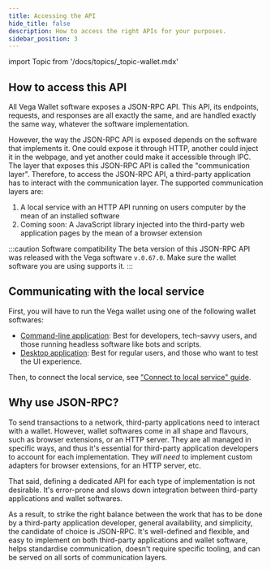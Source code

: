 ```yaml
---
title: Accessing the API
hide_title: false
description: How to access the right APIs for your purposes.
sidebar_position: 3
---
```


import Topic from '/docs/topics/_topic-wallet.mdx'

<Topic />

## How to access this API

All Vega Wallet software exposes a JSON-RPC API. This API, its endpoints, requests, and responses are all exactly the same, and are handled exactly the same way, whatever the software implementation.

However, the way the JSON-RPC API is exposed depends on the software that implements it. One could expose it through HTTP, another could inject it in the webpage, and yet another could make it accessible through IPC. The layer that exposes this JSON-RPC API is called the "communication layer". Therefore, to access the JSON-RPC API, a third-party application has to interact with the communication layer. The supported communication layers are:

1. A local service with an HTTP API running on users computer by the mean of an installed software
2. Coming soon: A JavaScript library injected into the third-party web application pages by the mean of a browser extension

:::caution Software compatibility
The beta version of this JSON-RPC API was released with the Vega software `v.0.67.0`. Make sure the wallet software you are using supports it.
:::

## Communicating with the local service

First, you will have to run the Vega wallet using one of the following wallet softwares:

- [Command-line application](../../tools/vega-wallet/cli-wallet/create-wallet.md): Best for developers, tech-savvy users, and those running headless software like bots and scripts.
- [Desktop application](../../tools/vega-wallet/desktop-app/index.md): Best for regular users, and those who want to test the UI experience.

Then, to connect the local service, see ["Connect to local service" guide](./how-to/connect-to-local-service.md).

## Why use JSON-RPC?

To send transactions to a network, third-party applications need to interact with a wallet. However, wallet softwares come in all shape and flavours, such as browser extensions, or an HTTP server. They are all managed in specific ways, and thus it's essential for third-party application developers to account for each implementation. They _will need_ to implement custom adapters for browser extensions, for an HTTP server, etc.

That said, defining a dedicated API for each type of implementation is not desirable. It's error-prone and slows down integration between third-party applications and wallet softwares.

As a result, to strike the right balance between the work that has to be done by a third-party application developer, general availability, and simplicity, the candidate of choice is JSON-RPC. It's well-defined and  flexible, and easy to implement on both third-party applications and wallet software, helps standardise communication, doesn't require specific tooling, and can be served on all sorts of communication layers.